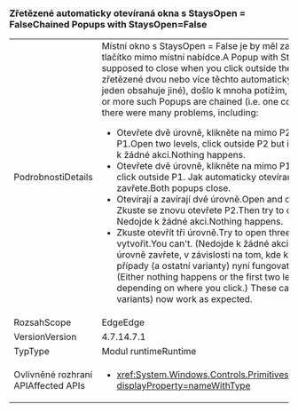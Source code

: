 ### <a name="chained-popups-with-staysopenfalse"></a><span data-ttu-id="6c9af-101">Zřetězené automaticky otevíraná okna s StaysOpen = False</span><span class="sxs-lookup"><span data-stu-id="6c9af-101">Chained Popups with StaysOpen=False</span></span>

|   |   |
|---|---|
|<span data-ttu-id="6c9af-102">Podrobnosti</span><span class="sxs-lookup"><span data-stu-id="6c9af-102">Details</span></span>|<span data-ttu-id="6c9af-103">Místní okno s StaysOpen = False je by měl zavřete po kliknutí na tlačítko mimo místní nabídce.</span><span class="sxs-lookup"><span data-stu-id="6c9af-103">A Popup with StaysOpen=False is supposed to close when you click outside the Popup.</span></span> <span data-ttu-id="6c9af-104">Když jsou zřetězené dvou nebo více těchto automaticky otevíraná okna (tj. jeden obsahuje jiné), došlo k mnoha potížím, včetně:</span><span class="sxs-lookup"><span data-stu-id="6c9af-104">When two or more such Popups are chained (i.e. one contains another), there were many problems, including:</span></span><ul><li><span data-ttu-id="6c9af-105">Otevřete dvě úrovně, klikněte na mimo P2, ale uvnitř P1.</span><span class="sxs-lookup"><span data-stu-id="6c9af-105">Open two levels, click outside P2 but inside P1.</span></span>  <span data-ttu-id="6c9af-106">Nedojde k žádné akci.</span><span class="sxs-lookup"><span data-stu-id="6c9af-106">Nothing happens.</span></span></li><li><span data-ttu-id="6c9af-107">Otevřete dvě úrovně, klikněte na mimo P1.</span><span class="sxs-lookup"><span data-stu-id="6c9af-107">Open two levels, click outside P1.</span></span>  <span data-ttu-id="6c9af-108">Jak automaticky otevíraná okna zavřete.</span><span class="sxs-lookup"><span data-stu-id="6c9af-108">Both popups close.</span></span></li><li><span data-ttu-id="6c9af-109">Otevírají a zavírají dvě úrovně.</span><span class="sxs-lookup"><span data-stu-id="6c9af-109">Open and close two levels.</span></span>  <span data-ttu-id="6c9af-110">Zkuste se znovu otevřete P2.</span><span class="sxs-lookup"><span data-stu-id="6c9af-110">Then try to open P2 again.</span></span>  <span data-ttu-id="6c9af-111">Nedojde k žádné akci.</span><span class="sxs-lookup"><span data-stu-id="6c9af-111">Nothing happens.</span></span></li><li><span data-ttu-id="6c9af-112">Zkuste otevřít tři úrovně.</span><span class="sxs-lookup"><span data-stu-id="6c9af-112">Try to open three levels.</span></span>  <span data-ttu-id="6c9af-113">Nelze vytvořit.</span><span class="sxs-lookup"><span data-stu-id="6c9af-113">You can't.</span></span>  <span data-ttu-id="6c9af-114">(Nedojde k žádné akci nebo první dvě úrovně zavřete, v závislosti na tom, kde kliknete.) Tyto případy (a ostatní varianty) nyní fungovat podle očekávání.</span><span class="sxs-lookup"><span data-stu-id="6c9af-114">(Either nothing happens or the first two levels close, depending on where you click.) These cases (and other variants) now work as expected.</span></span></li></ul>|
|<span data-ttu-id="6c9af-115">Rozsah</span><span class="sxs-lookup"><span data-stu-id="6c9af-115">Scope</span></span>|<span data-ttu-id="6c9af-116">Edge</span><span class="sxs-lookup"><span data-stu-id="6c9af-116">Edge</span></span>|
|<span data-ttu-id="6c9af-117">Version</span><span class="sxs-lookup"><span data-stu-id="6c9af-117">Version</span></span>|<span data-ttu-id="6c9af-118">4.7.1</span><span class="sxs-lookup"><span data-stu-id="6c9af-118">4.7.1</span></span>|
|<span data-ttu-id="6c9af-119">Typ</span><span class="sxs-lookup"><span data-stu-id="6c9af-119">Type</span></span>|<span data-ttu-id="6c9af-120">Modul runtime</span><span class="sxs-lookup"><span data-stu-id="6c9af-120">Runtime</span></span>|
|<span data-ttu-id="6c9af-121">Ovlivněné rozhraní API</span><span class="sxs-lookup"><span data-stu-id="6c9af-121">Affected APIs</span></span>|<ul><li><xref:System.Windows.Controls.Primitives.Popup.StaysOpen?displayProperty=nameWithType></li></ul>|

